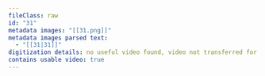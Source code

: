 ```yaml
---
fileClass: raw
id: "31"
metadata images: "[[31.png]]"
metadata images parsed text:
  - "[[31|31]]"
digitization details: no useful video found, video not transferred for parsing
contains usable video: true
---
```

